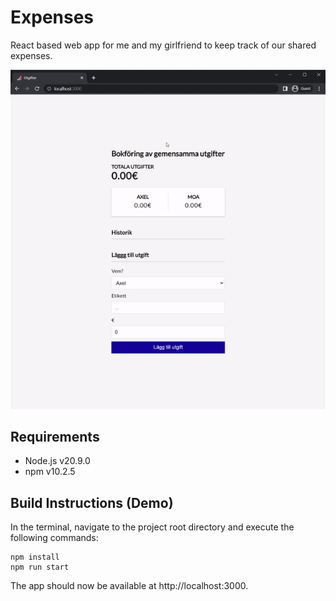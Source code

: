 # Expenses
React based web app for me and my girlfriend to keep track of our shared expenses. 

![Alt Text](gifs/expenses.gif)

## Requirements
- Node.js v20.9.0
- npm v10.2.5

## Build Instructions (Demo)
In the terminal, navigate to the project root directory and execute the following commands:

```
npm install 
npm run start
```

The app should now be available at http://localhost:3000.